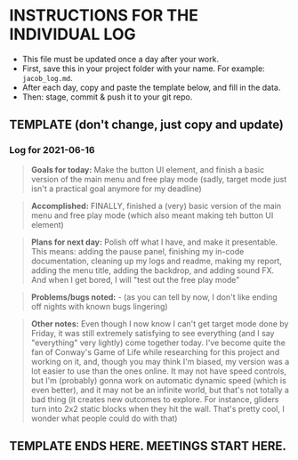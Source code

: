# INSTRUCTIONS FOR THE INDIVIDUAL LOG
* This file must be updated once a day after your work.
* First, save this in your project folder with your name. For example: `jacob_log.md`.
* After each day, copy and paste the template below, and fill in the data.
* Then: stage, commit & push it to your git repo.

## TEMPLATE (don't change, just copy and update)

### Log for 2021-06-16

> **Goals for today:** Make the button UI element, and finish a basic version of the main menu and free play mode (sadly, target mode just isn't a practical goal anymore for my deadline)

> **Accomplished:** FINALLY, finished a (very) basic version of the main menu and free play mode (which also meant making teh button UI element)

> **Plans for next day:** Polish off what I have, and make it presentable. This means: adding the pause panel, finishing my in-code documentation, cleaning up my logs and readme, making my report, adding the menu title, adding the backdrop, and adding sound FX. And when I get bored, I will "test out the free play mode"

> **Problems/bugs noted:** - (as you can tell by now, I don't like ending off nights with known bugs lingering)

> **Other notes:** Even though I now know I can't get target mode done by Friday, it was still extremely satisfying to see everything (and I say "everything" very lightly) come together today. I've become quite the fan of Conway's Game of Life while researching for this project and working on it, and, though you may think I'm biased, my version was a lot easier to use than the ones online. It may not have speed controls, but I'm (probably) gonna work on automatic dynamic speed (which is even better), and it may not be an infinite world, but that's not totally a bad thing (it creates new outcomes to explore. For instance, gliders turn into 2x2 static blocks when they hit the wall. That's pretty cool, I wonder what people could do with that)

## TEMPLATE ENDS HERE. MEETINGS START HERE.
